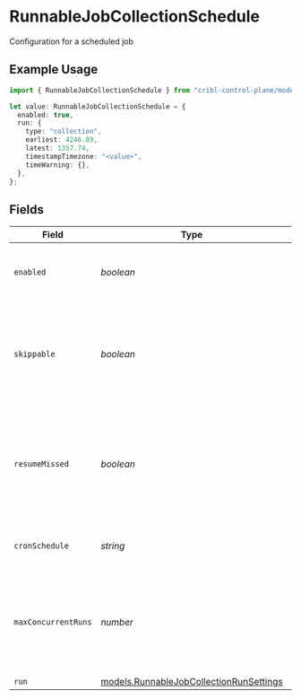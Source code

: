 # RunnableJobCollectionSchedule

Configuration for a scheduled job

## Example Usage

```typescript
import { RunnableJobCollectionSchedule } from "cribl-control-plane/models";

let value: RunnableJobCollectionSchedule = {
  enabled: true,
  run: {
    type: "collection",
    earliest: 4246.89,
    latest: 1357.74,
    timestampTimezone: "<value>",
    timeWarning: {},
  },
};
```

## Fields

| Field                                                                                                     | Type                                                                                                      | Required                                                                                                  | Description                                                                                               |
| --------------------------------------------------------------------------------------------------------- | --------------------------------------------------------------------------------------------------------- | --------------------------------------------------------------------------------------------------------- | --------------------------------------------------------------------------------------------------------- |
| `enabled`                                                                                                 | *boolean*                                                                                                 | :heavy_minus_sign:                                                                                        | Enable to configure scheduling for this Collector                                                         |
| `skippable`                                                                                               | *boolean*                                                                                                 | :heavy_minus_sign:                                                                                        | Skippable jobs can be delayed, up to their next run time, if the system is hitting concurrency limits     |
| `resumeMissed`                                                                                            | *boolean*                                                                                                 | :heavy_minus_sign:                                                                                        | If Stream Leader (or single instance) restarts, run all missed jobs according to their original schedules |
| `cronSchedule`                                                                                            | *string*                                                                                                  | :heavy_minus_sign:                                                                                        | A cron schedule on which to run this job                                                                  |
| `maxConcurrentRuns`                                                                                       | *number*                                                                                                  | :heavy_minus_sign:                                                                                        | The maximum number of instances of this scheduled job that may be running at any time                     |
| `run`                                                                                                     | [models.RunnableJobCollectionRunSettings](../models/runnablejobcollectionrunsettings.md)                  | :heavy_minus_sign:                                                                                        | N/A                                                                                                       |